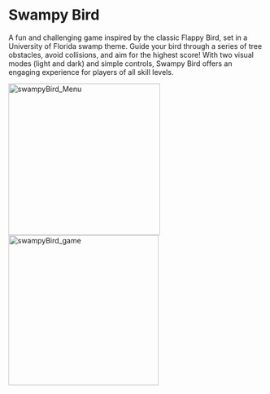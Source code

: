 # Swampy Bird
A fun and challenging game inspired by the classic Flappy Bird, set in a University of Florida swamp theme. Guide your bird through a series of  tree obstacles, avoid collisions, and aim for the highest score! With two visual modes (light and dark) and simple controls, Swampy Bird offers an engaging experience for players of all skill levels.

<img width="298" alt="swampyBird_Menu" src="https://github.com/user-attachments/assets/c5f81088-b565-432a-a0c6-e4e4016e074f" />

<img width="295" alt="swampyBird_game" src="https://github.com/user-attachments/assets/f79ec2fc-7c0d-48bd-b4ec-6e9a8dd6c3ea" />
